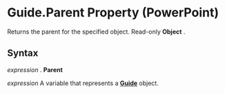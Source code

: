 
# Guide.Parent Property (PowerPoint)

Returns the parent for the specified object. Read-only  **Object** .


## Syntax

 _expression_ . **Parent**

 _expression_ A variable that represents a **[Guide](022d5d3f-d840-2699-bcff-6b0b530034fd.md)** object.


